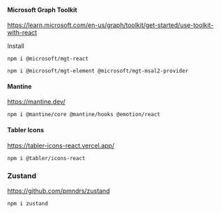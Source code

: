 

#### Microsoft Graph Toolkit
https://learn.microsoft.com/en-us/graph/toolkit/get-started/use-toolkit-with-react

Install
```shell
npm i @microsoft/mgt-react

npm i @microsoft/mgt-element @microsoft/mgt-msal2-provider
```

#### Mantine
https://mantine.dev/

```shell
npm i @mantine/core @mantine/hooks @emotion/react
```

#### Tabler Icons
https://tabler-icons-react.vercel.app/

```shell
npm i @tabler/icons-react
```

### Zustand
https://github.com/pmndrs/zustand


```shell
npm i zustand
```

